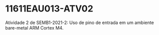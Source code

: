 # 11611EAU013-ATV02
Atividade 2 de SEMB1-2021-2: Uso de pino de entrada em um ambiente bare-metal ARM Cortex M4.
